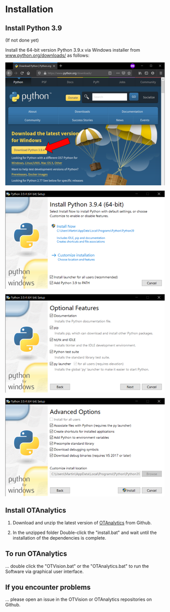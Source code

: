 # Installation

## Install Python 3.9

(If not done yet)

Install the 64-bit version Python 3.9.x via Windows installer from www.python.org/downloads/ as follows:

![Download Python](installation/Download_Python.PNG)

![Install Python 1](installation/Install_Python_1.PNG)

![Install Python 2](installation/Install_Python_2.PNG)

![Install Python 3](installation/Install_Python_3.PNG)


## Install OTAnalytics

1. Download and unzip the latest version of [OTAnalytics](https://github.com/OpenTrafficCam/OTAnalytics/archive/refs/heads/master.zip) from Github.

2. In the unzipped folder Double-click the "install.bat" and wait until the installation of the dependencies is complete.

## To run OTAnalytics

... double click the "OTVision.bat" or the "OTAnalytics.bat" to run the Software via graphical user interface.

## If you encounter problems

... please open an issue in the OTVision or OTAnalytics repositories on Github.
